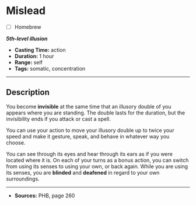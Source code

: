 # Mislead
- [ ] Homebrew

***5th-level illusion***
- **Casting Time:** action
- **Duration:** 1 hour
- **Range:** self
- **Tags:** somatic, concentration

---

## Description
You become **invisible** at the same time that an illusory double of you appears where you are standing.
The double lasts for the duration, but the invisibility ends if you attack or cast a spell.

You can use your action to move your illusory double up to twice your speed and make it gesture, speak, and behave in whatever way you choose.

You can see through its eyes and hear through its ears as if you were located where it is.
On each of your turns as a bonus action, you can switch from using its senses to using your own, or back again.
While you are using its senses, you are **blinded** and **deafened** in regard to your own surroundings.

---

- **Sources:** PHB, page 260
